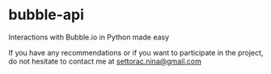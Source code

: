 # bubble-api
Interactions with Bubble.io in Python made easy

If you have any recommendations or if you want to participate in the project, do not hesitate to contact me at 
settorac.nina@gmail.com
